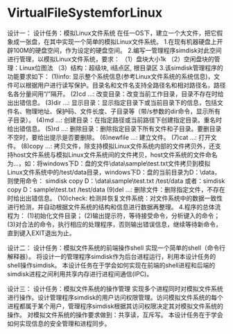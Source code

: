 # VirtualFileSystemforLinux
设计一：
设计任务：模拟Linux文件系统
在任一OS下，建立一个大文件，把它假象成一张盘，在其中实现一个简单的模拟Linux文件系统。
1.在现有机器硬盘上开辟100M的硬盘空间，作为设定的硬盘空间。
2.编写一管理程序simdisk对此空间进行管理，以模拟Linux文件系统，要求：
（1）盘块大小1k 
（2）空闲盘块的管理：Linux位图法
（3）结构：超级块, i结点区, 根目录区
3.该simdisk管理程序的功能要求如下：
(1)info:  显示整个系统信息(参考Linux文件系统的系统信息)，文件可以根据用户进行读写保护。目录名和文件名支持全路径名和相对路径名，路径名各分量间用“/”隔开。
(2)cd …:  改变目录：改变当前工作目录，目录不存在时给出出错信息。
(3)dir …:  显示目录：显示指定目录下或当前目录下的信息，包括文件名、物理地址、保护码、文件长度、子目录等（带/s参数的dir命令，显示所有子目录）。
(4)md …:  创建目录：在指定路径或当前路径下创建指定目录。重名时给出错信息。
(5)rd …:  删除目录：删除指定目录下所有文件和子目录。要删目录不空时，要给出提示是否要删除。
(6)newfile …:  建立文件。
(7)cat …:  打开文件。
(8)copy …:  拷贝文件，除支持模拟Linux文件系统内部的文件拷贝外，还支持host文件系统与模拟Linux文件系统间的文件拷贝，host文件系统的文件命名为<host>…，如：将windows下D：盘的文件\data\sample\test.txt文件拷贝到模拟Linux文件系统中的/test/data目录，windows下D：盘的当前目录为D：\data，则使用命令：
simdisk copy <host>D：\data\sample\test.txt /test/data
或者：simdisk copy <host>D：sample\test.txt /test/data
(9)del …:  删除文件：删除指定文件，不存在时给出出错信息。
(10)check: 检测并恢复文件系统：对文件系统中的数据一致性进行检测，并自动根据文件系统的结构和信息进行数据再整理。
4.程序的总体流程为：
(1)初始化文件目录；
(2)输出提示符，等待接受命令，分析键入的命令；
(3)对合法的命令，执行相应的处理程序，否则输出错误信息，继续等待新命令，直到键入EXIT退出为止。

设计二：
设计任务：模拟文件系统的前端操作shell
实现一个简单的shell（命令行解释器）。
将设计一的管理程序simdisk作为后台进程运行，利用本设计任务的shell操作simdisk。
本设计任务在于学会如何实现在前端的shell进程和后端的simdisk进程之间利用共享内存进行进程间通信(IPC)。

设计三：
设计任务：模拟文件系统的操作管理
实现多个进程同时对模拟文件系统进行操作。设计管理程序simdisk的用户访问权限管理。访问模拟文件系统的每个进程都属于某个用户，管理程序simdisk根据其访问权限决定其对模拟文件系统的操作。
对模拟文件系统的操作要求做到：共享读，互斥写。
本设计任务在于学会如何实现信息的安全管理和进程同步。

